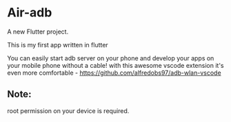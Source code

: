# Air-adb

A new Flutter project.

This is my first app written in flutter

You can easily start adb server on your phone and develop your apps on your mobile phone without a cable!
with this awesome vscode extension it's even more comfortable - https://github.com/alfredobs97/adb-wlan-vscode

## Note: 
root permission on your device is required. 
